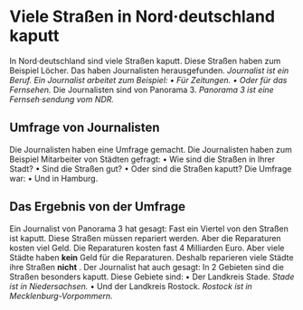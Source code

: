 # Viele Straßen in Nord·deutschland kaputt

In Nord·deutschland sind viele Straßen kaputt. Diese Straßen haben zum Beispiel Löcher. Das haben Journalisten herausgefunden. 
*Journalist ist ein Beruf.* 
*Ein Journalist arbeitet zum Beispiel:* *• Für Zeitungen.* 
*• Oder für das Fernsehen.* Die Journalisten sind von Panorama 3. 
*Panorama 3 ist eine Fernseh·sendung vom NDR.* 

## Umfrage von Journalisten
Die Journalisten haben eine Umfrage gemacht. Die Journalisten haben zum Beispiel Mitarbeiter von Städten gefragt: • Wie sind die Straßen in Ihrer Stadt? • Sind die Straßen gut? • Oder sind die Straßen kaputt? Die Umfrage war: • Und in Hamburg. 

## Das Ergebnis von der Umfrage
Ein Journalist von Panorama 3 hat gesagt: Fast ein Viertel von den Straßen ist kaputt. Diese Straßen müssen repariert werden. Aber die Reparaturen kosten viel Geld. Die Reparaturen kosten fast 4 Milliarden Euro. Aber viele Städte haben **kein** Geld für die Reparaturen. Deshalb reparieren viele Städte ihre Straßen **nicht** . Der Journalist hat auch gesagt: In 2 Gebieten sind die Straßen besonders kaputt. Diese Gebiete sind: • Der Landkreis Stade. 
*Stade ist in Niedersachsen.* • Und der Landkreis Rostock. 
*Rostock ist in Mecklenburg-Vorpommern.* 
